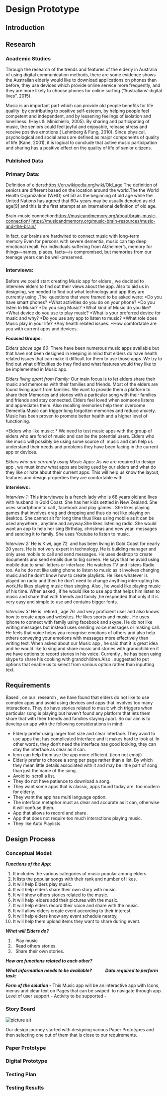   
# Design Prototype

## Introduction

## Research 

### Academic Studies
Through the research of the trends and features of the elderly in Australia of using digital communication methods, there are 
some evidence shows the Australian elderly would like to download applications on phones than before, they use devices which
provide online service more frequently, and they are more likely to choose phones for online surfing (“Australians’ digital lives”, 2015). 

Music is an important part which can provide old people benefits for life quality  by contributing to positive self-esteem, by helping people feel competent and independent, and by lessening feelings of isolation and loneliness. (Hays &  Minichiello, 2005). By sharing and participating of music, the seniors could feel joyful and enjoyable, release stress and receive positive emotions ( Lehmberg & Fung, 2010). Since physical, psychological and social areas are defined as major components of quality of life (Kane, 2001), it is logical to conclude that active music participation and sharing has a positive effect on the quality of life of senior citizens.

### Published Data
### Primary Data:
Definition of elders:https://en.wikipedia.org/wiki/Old_age
The definition of seniors are different based on the location around the world.The the World Health Organization (WHO) set 50 as the beginning of old age while the United Nations has agreed that 60+ years may be usually denoted as old age[9] and this is the first attempt at an international definition of old age.

Brain-music connection:https://musicandmemory.org/about/brain-music-connection/
https://musicandmemory.org/music-brain-resources/music-and-the-brain/

In fact, our brains are hardwired to connect music with long-term memory.Even for persons with severe dementia, music can tap deep emotional recall. For individuals suffering from Alzheimer’s, memory for things—names, places, facts—is compromised, but memories from our teenage years can be well-preserved.

### Interviews:
Before we could start creating Music app for elders , we decided to interview elders to find out their views about the app. Also to aid us in designing, we needed to find out what technology and app they are currently using .The  questions that were framed to be asked were:
*Do you have smart phones?
*What activities do you do on your phone?
*Do you listen to Music?
*Do you sing Music?
*What kind of Music do you like?
*What device do you use to play music?
*What is your preferred device for music and why?
*Do you use any app to listen to music?
*What role does Music play in your life?
*Any health related issues.
*How comfortable are you with current apps and devices.

**Focused Groups:**

*Elders above age 60:*
There have been numerous music apps available but that have not been designed in keeping in mind that elders do have health related issues that can make it difficult for them to use those apps. We try to find out what difficulties do they find and what features would they like to be implemented in Music app.

*Elders living apart from Family:*
Our main focus is to let elders share their music and memories with their families and friends. Most of the elders are found living apart from families. We want to provide them a platform to share their Memories and stories with a particular song with their families and friends and stay connected. Elders feel loved when someone listens and appreciates them. Also recalling memories help them overcome Dementia.Music can trigger long forgotten memories and reduce anxiety. Music has been proven to promote better health and a higher level of functioning.

*Elders who like music: *
We need to test music apps with the group of elders who are fond of music and can be the potential users. Elders who like music will possibly be using some source of  music and can help us understand their needs and problems they have been facing in the current app or devices.

*Elders who are currently using Music Apps:*
As we are required to design app , we must know what apps are being used by our elders and what do they like or hate about their current apps. This will help us know the layout, features and design properties they are comfortable with.


**Interviews :**

*Interview 1:* This interviewee is a french lady who is 68 years old and lives with husband in Gold Coast. She has her kids settled in New Zealand. She uses smartphone to call , facebook and play games . She likes playing games that involves drag and dropping and thus do not like playing on desktop. She cannot sit for long time thus likes using mobile as it can be used anywhere , anytime and anyway.She likes listening radio. She would want an app to help her sing Birthday, christmas and new year  messages and sending it to family. She uses Youtube to listen to music.

*Interview 2:* He is Kiwi, age 72  and has been living in Gold Coast for nearly 20 years. He is not very expert in technology. He is building manager and only uses mobile to call and send messages. He uses desktop to create documents and send emails due to big screen. He says that he avoid using mobile due to small letters or interface. He watches TV and listens Radio too. As he do not like using phone to listen to music as it involves changing music and he don’t know how to create playlists. He likes whatever is played on radio and then he don't need to change anything interrupting his work.He likes playing music than singing. Also , he would like playing music of his time. When asked , if he would like to use app that helps him listen to music and share that with friends and family ,he responded that only if it is very easy and simple to use and contains bigger fonts.

*Interview 3:* He is  retired , age 76  and very proficient user and also knows how to create apps and websites. He likes sports and music . He uses iphone to connect with family using facebook and skype. He do not like writing messages but instead uses sending voice messages or making call. He feels that voice helps you recognise emotions of others and also help others conveying your emotions with messages more effectively than writing text. When asked about our Music app , he said that it is great idea and he would like to sing and share music and stories with grandchildren if we have options to record stories in his voice. Currently , he has been using skype to share his cooking with grandchildren.Also , suggested to put options that enable us to select from various option rather than inputting text.



## Requirements
Based , on our  research , we have found that elders do not like to use complex apps and avoid using devices and apps that involves too many interactions. They do have stories related to music which triggers when particular song is playing but haven’t found any platform that lets them share that with their friends and families staying apart. So our aim is to develop an app with the following considerations in mind:

* Elderly prefer using larger font size and clear interface. They avoid to use apps that has complicated interface and it makes hard to look at. In other words, they don’t need the interface has good looking, they can stay the interface as clear as it can.
* Icon can help them use the app more efficient. (icon not emoji) 
* Elderly prefer to choose a song per page rather than a list. By which they mean little details associated with it and may be little part of song than just the name of the song.
* Avoid to  scroll a list.
* They do not have patience to download a song.
* They want some apps that is classic, apps found today are  too modern for elderly.
* They want the app has multi language option.
* The interface metaphor must as clear and accurate as it can, otherwise it will confuse them.
* App that allows to record and share .
* App that does not require too much interactions playing music.
* They like Auto Playlists.

## Design Process
### Conceptual Model:

***Functions of the App:***
1. It includes the various categories of music popular among elders.
2. It lists the popular songs with their rank and number of likes.
3. It will help Elders play music.
4. It will help elders share their own story with music.
5. It will show others stories related to the music.
6. It will help  elders add their pictures with the music.
7. It will help elders record their voice and share with the music.
8. It will allow elders create event according to their interest.
9. It will help elders know any event schedule nearby,
10. It will help them upload items they want to share during event.

***What will Elders do?***
1.   Play music
2.   Read others stories.
3.   Share their own stories.

***How are functions related to each other?***




***What information needs to be available?***           
***Data required to perform task:***
                
            

***Form of the solution -*** This Music app will be an interactive app with Icons, menus and clear text on Pages that can be swiped  to navigate through app.
Level of user support - 
Activity to be supported - 

### Story Board ###

![picture alt](https://github.com/deco3500-2017/Genius/blob/master/musicapp-highres.png)

Our design journey started with designing various Paper Prototypes and then selecting one out of them that is close to our requirements.

### Paper Prototype ###

### Digital Prototype ###

### Testing Plan ###
### Testing Results ###



